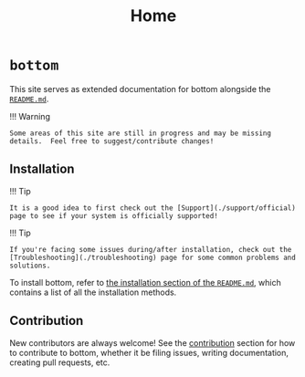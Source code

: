﻿---
title: Home
---

# `bottom`

This site serves as extended documentation for bottom alongside the [`README.md`](https://github.com/ClementTsang/bottom#readme).

!!! Warning

    Some areas of this site are still in progress and may be missing details.  Feel free to suggest/contribute changes!

## Installation

!!! Tip

    It is a good idea to first check out the [Support](./support/official) page to see if your system is officially supported!

!!! Tip

    If you're facing some issues during/after installation, check out the [Troubleshooting](./troubleshooting) page for some common problems and solutions.

To install bottom, refer to [the installation section of the `README.md`](https://github.com/ClementTsang/bottom#installation),
which contains a list of all the installation methods.

## Contribution

New contributors are always welcome! See the [contribution](./contribution/issues-and-pull-requests/) section for how to contribute to
bottom, whether it be filing issues, writing documentation, creating pull requests, etc.
